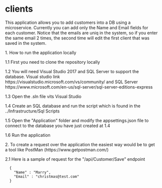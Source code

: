 # clients

This application allows you to add customers into a DB using a microservice. Currently you can add only the Name and Email fields for each customer. Notice that the emails are uniq in the system, so if you enter the same email 2 times, the second time will edit the first client that was saved in the system.

<p>1. How to run the application locally</p>
  <p>1.1 First you need to clone the repository locally </p>
  <p>1.2 You will need Visual Studio 2017 and SQL Server to support the database. Visual studio link https://visualstudio.microsoft.com/vs/community/ and SQL Server https://www.microsoft.com/en-us/sql-server/sql-server-editions-express</p>
  <p>1.3 Open the .sln file vits Visual Studio</p>
  <p>1.4 Create an SQL database and run the script which is found in the ../Infrastructure/Sql Scripts</p>
  <p>1.5 Open the "Application" folder and modify the appsettings.json file to connect to the database you have just created at 1.4</p>
  <p>1.6 Run the application</p>
  
<p>2. To create a request over the application the easiest way would be to get a tool like PostMan (https://www.getpostman.com/)</p>
  <p>2.1 Here is a sample of request for the "/api/Customer/Save" endpoint</p>
   
      {
        "Name" : "Marry",
        "Email" : "christmas@test.com"
      }
